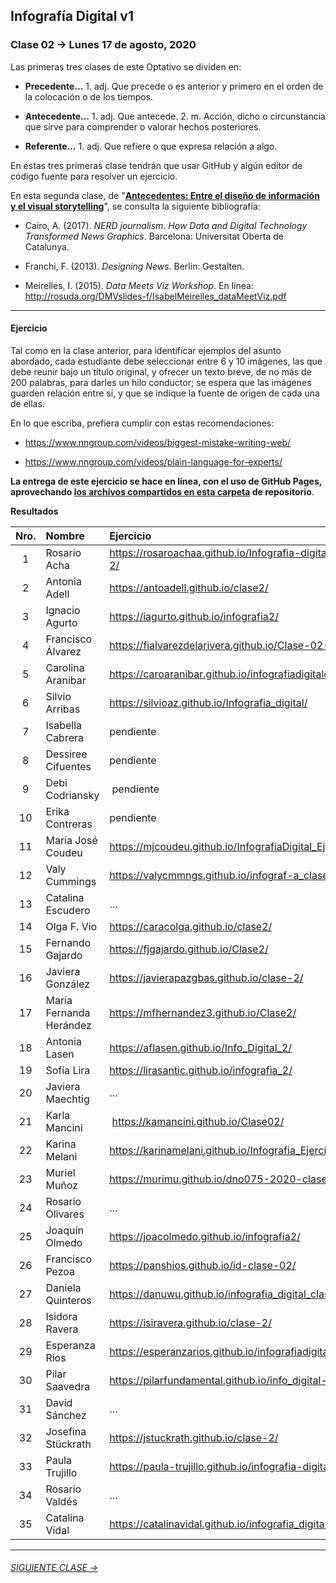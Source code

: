 ## Infografía Digital v1

### Clase 02 → Lunes 17 de agosto, 2020

Las primeras tres clases de este Optativo se dividen en:

- **Precedente…** 1. adj. Que precede o es anterior y primero en el orden de la colocación o de los tiempos.

- **Antecedente…** 1. adj. Que antecede. 2. m. Acción, dicho o circunstancia que sirve para comprender o valorar hechos posteriores.

- **Referente…** 1. adj. Que refiere o que expresa relación a algo.

En estas tres primeras clase tendrán que usar GitHub y algún editor de código fuente para resolver un ejercicio. 

En esta segunda clase, de "**[Antecedentes: Entre el diseño de información y el visual storytelling](https://docs.google.com/presentation/d/1v7mYomfIAf25Yw92JPU-ILcG5768b0TgBW9DzAnilsU/edit?usp=sharing)**", se consulta la siguiente bibliografía:
 
- Cairo, A. (2017). *NERD journalism. How Data and Digital Technology Transformed News Graphics*. Barcelona: Universitat Oberta de Catalunya.

- Franchi, F. (2013). *Designing News*. Berlin: Gestalten.

- Meirelles, I. (2015). *Data Meets Viz Workshop*. En línea: http://rosuda.org/DMVslides-f/IsabelMeirelles_dataMeetViz.pdf

- - - - - - - 

#### Ejercicio

Tal como en la clase anterior, para identificar ejemplos del asunto abordado, cada estudiante debe seleccionar entre 6 y 10 imágenes, las que debe reunir bajo un título original, y ofrecer un texto breve, de no más de 200 palabras, para darles un hilo conductor; se espera que las imágenes guarden relación entre sí, y que se indique la fuente de origen de cada una de ellas.

En lo que escriba, prefiera cumplir con estas recomendaciones: 

- https://www.nngroup.com/videos/biggest-mistake-writing-web/

- https://www.nngroup.com/videos/plain-language-for-experts/

**La entrega de este ejercicio se hace en línea, con el uso de GitHub Pages, aprovechando [los archivos compartidos en esta carpeta](https://profesorfaco.github.io/dno075-2020/clase-02/) de repositorio**.

**Resultados**

| Nro.  | Nombre | Ejercicio |
|:-----:|:-------|:--------|
| 1 | Rosario Acha | https://rosaroachaa.github.io/Infografia-digital_clase-2/ |
| 2 | Antonia Adell | https://antoadell.github.io/clase2/ |
| 3 | Ignacio Agurto | https://iagurto.github.io/infografia2/ | 
| 4 | Francisco Álvarez | https://fialvarezdelarivera.github.io/Clase-02-FARK/ |
| 5 | Carolina Aranibar | https://caroaranibar.github.io/infografiadigitalclase2/ | 
| 6 | Silvio Arribas | https://silvioaz.github.io/Infografia_digital/ |
| 7 | Isabella Cabrera | pendiente |
| 8 | Dessiree Cifuentes | pendiente |
| 9 | Debi Codriansky | pendiente | 
| 10 | Erika Contreras | pendiente |
| 11 | María José Coudeu | https://mjcoudeu.github.io/InfografiaDigital_Ejercicio2/ |
| 12 | Valy Cummings | https://valycmmngs.github.io/infograf-a_clase_2/ |
| 13 | Catalina Escudero | … | 
| 14 | Olga F. Vio | https://caracolga.github.io/clase2/ |
| 15 | Fernando Gajardo | https://fjgajardo.github.io/Clase2/ |
| 16 | Javiera González | https://javierapazgbas.github.io/clase-2/ |
| 17 | María Fernanda Herández | https://mfhernandez3.github.io/Clase2/ |
| 18 | Antonia Lasen | https://aflasen.github.io/Info_Digital_2/ |
| 19 | Sofía Lira | https://lirasantic.github.io/infografia_2/ |
| 20 | Javiera Maechtig | … |
| 21 | Karla Mancini | https://kamancini.github.io/Clase02/ |
| 22 | Karina Melani | https://karinamelani.github.io/Infografia_Ejercicio2/ |
| 23 | Muriel Muñoz | https://murimu.github.io/dno075-2020-clase-02/ |
| 24 | Rosario Olivares | … |
| 25 | Joaquín Olmedo | https://joacolmedo.github.io/infografia2/ |
| 26 | Francisco Pezoa | https://panshios.github.io/id-clase-02/ | 
| 27 | Daniela Quinteros | https://danuwu.github.io/infografia_digital_clase2/ |
| 28 | Isidora Ravera | https://isiravera.github.io/clase-2/ | 
| 29 | Esperanza Ríos | https://esperanzarios.github.io/infografiadigital2/ | 
| 30 | Pilar Saavedra | https://pilarfundamental.github.io/info_digital-2/ |
| 31 | David Sánchez | … |
| 32 | Josefina Stückrath | https://jstuckrath.github.io/clase-2/ |
| 33 | Paula Trujillo | https://paula-trujillo.github.io/infografia-digital-2/ |
| 34 | Rosario Valdés | … |
| 35 | Catalina Vidal | https://catalinavidal.github.io/infografia_digital_02/ |

- - - - - - - 

###### [SIGUIENTE CLASE →](https://github.com/profesorfaco/dno075-2020/tree/gh-pages/clase-03)
